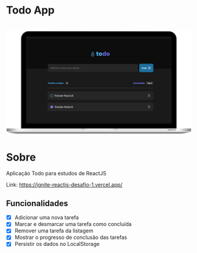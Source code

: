 # Todo App

<h1 align="center">
    <a align="center" href="https://ignite-reactjs-desafio-1.vercel.app/">
        <img alt="Happy" title="Happy" src=".github/todo-app.svg" />
    </a>
</h1>

# Sobre

Aplicação Todo para estudos de ReactJS

Link: https://ignite-reactjs-desafio-1.vercel.app/

## Funcionalidades

- [x] Adicionar uma nova tarefa
- [x] Marcar e desmarcar uma tarefa como concluída
- [x] Remover uma tarefa da listagem
- [x] Mostrar o progresso de conclusão das tarefas
- [x] Persistir os dados no LocalStorage
